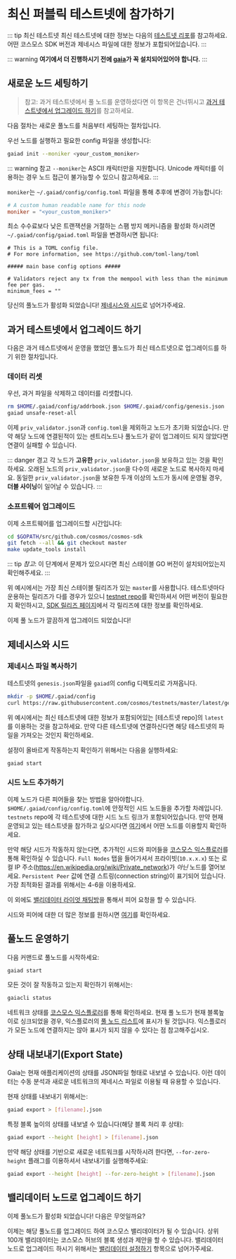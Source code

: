 # 최신 퍼블릭 테스트넷에 참가하기

::: tip 최신 테스트넷
최신 테스트넷에 대한 정보는 다음의 [테스트넷 리포](https://github.com/cosmos/testnets)를 참고하세요. 어떤 코스모스 SDK 버전과 제네시스 파일에 대한 정보가 포합되어있습니다.
:::

::: warning
**여기에서 더 진행하시기 전에 [gaia](./installation.md)가 꼭 설치되어있어야 합니다.**
:::

## 새로운 노드 세팅하기

> 참고: 과거 테스트넷에서 풀 노드를 운영하셨다면 이 항목은 건너뛰시고 [과거 테스트넷에서 업그레이드 하기](#upgrading-from-previous-testnet)를 참고하세요.

다음 절차는 새로운 풀노드를 처음부터 세팅하는 절차입니다.

우선 노드를 실행하고 필요한 config 파일을 생성합니다:

```bash
gaiad init --moniker <your_custom_moniker>
```

::: warning 참고
`--moniker`는 ASCII 캐릭터만을 지원합니다. Unicode 캐릭터를 이용하는 경우 노드 접근이 불가능할 수 있으니 참고하세요.
:::

`moniker`는 `~/.gaiad/config/config.toml` 파일을 통해 추후에 변경이 가능합니다:

```toml
# A custom human readable name for this node
moniker = "<your_custom_moniker>"
```

최소 수수료보다 낮은 트랜잭션을 거절하는 스팸 방지 메커니즘을 활성화 하시려면 `~/.gaiad/config/gaiad.toml` 파일을 변경하시면 됩니다:

```
# This is a TOML config file.
# For more information, see https://github.com/toml-lang/toml

##### main base config options #####

# Validators reject any tx from the mempool with less than the minimum fee per gas.
minimum_fees = ""
```


당신의 풀노드가 활성화 되었습니다! [제네시스와 시드](#genesis-seeds)로 넘어가주세요.

## 과거 테스트넷에서 업그레이드 하기

다음은 과거 테스트넷에서 운영을 했었던 풀노드가 최신 테스트넷으로 업그레이드를 하기 위한 절차입니다.

### 데이터 리셋

우선, 과거 파일을 삭제하고 데이터를 리셋합니다.

```bash
rm $HOME/.gaiad/config/addrbook.json $HOME/.gaiad/config/genesis.json
gaiad unsafe-reset-all
```

이제 `priv_validator.json`과 `config.toml`을 제외하고 노드가 초기화 되었습니다. 만약 해당 노드에 연결된적이 있는 센트리노드나 풀노드가 같이 업그레이드 되지 않았다면 연결이 실패할 수 있습니다.

::: danger 경고
각 노드가 **고유한** `priv_validator.json`을 보유하고 있는 것을 확인하세요. 오래된 노드의 `priv_validator.json`을 다수의 새로운 노드로 복사하지 마세요. 동일한 `priv_validator.json`을 보유한 두개 이상의 노드가 동시에 운영될 경우, **더블 사이닝**이 일어날 수 있습니다.
:::

### 소프트웨어 업그레이드

이제 소프트웨어를 업그레이드할 시간입니다:

```bash
cd $GOPATH/src/github.com/cosmos/cosmos-sdk
git fetch --all && git checkout master
make update_tools install
```

::: tip
*참고*: 이 단계에서 문제가 있으시다면 최신 스테이블 GO 버전이 설치되어있는지 확인해주세요.
:::

위 예시에서는 가장 최신 스테이블 릴리즈가 있는 `master`를 사용합니다. 테스트넷마다 운용하는 릴리즈가 다를 경우가 있으니 [testnet repo](https://github.com/cosmos/testnets)를 확인하셔서 어떤 버전이 필요한지 확인하시고, [SDK 릴리즈 페이지](https://github.com/cosmos/cosmos-sdk/releases)에서 각 릴리즈에 대한 정보를 확인하세요.

이제 풀 노드가 깔끔하게 업그레이드 되었습니다!

## 제네시스와 시드

### 제네시스 파일 복사하기

테스트넷의 `genesis.json`파일을 `gaiad`의 config 디렉토리로 가져옵니다.

```bash
mkdir -p $HOME/.gaiad/config
curl https://raw.githubusercontent.com/cosmos/testnets/master/latest/genesis.json > $HOME/.gaiad/config/genesis.json
```

위 예시에서는 최신 테스트넷에 대한 정보가 포함되어있는 [테스트넷 repo]의 `latest`를 이용하는 것을 참고하세요. 만약 다른 테스트넷에 연결하신다면 해당 테스트넷의 파일을 가져오는 것인지 확인하세요.

설정이 올바르게 작동하는지 확인하기 위해서는 다음을 실행하세요:

```bash
gaiad start
```

### 시드 노드 추가하기

이제 노드가 다른 피어들을 찾는 방법을 알아야합니다. `$HOME/.gaiad/config/config.toml`에 안정적인 시드 노드들을 추가할 차례입니다. `testnets` repo에 각 테스트넷에 대한 시드 노드 링크가 포함되어있습니다. 만약 현재 운영되고 있는 테스트넷을 참가하고 싶으시다면 [여기](https://github.com/cosmos/testnets)에서 어떤 노드를 이용할지 확인하세요.

만약 해당 시드가 작동하지 않는다면, 추가적인 시드와 피어들을 [코스모스 익스플로러](https://explorer.cosmos.network/nodes)를 통해 확인하실 수 있습니다. `Full Nodes` 탭을 들어가셔서 프라이빗(`10.x.x.x`) 또는 로컬 IP 주소(https://en.wikipedia.org/wiki/Private_network)가 *아닌* 노드를 열어보세요. `Persistent Peer` 값에 연결 스트링(connection string)이 표기되어 있습니다. 가장 최적화된 결과를 위해서는 4-6을 이용하세요.

이 외에도 [밸리데이터 라이엇 채팅방](https://riot.im/app/#/room/#cosmos-validators:matrix.org)을 통해서 피어 요청을 할 수 있습니다.

시드와 피어에 대한 더 많은 정보를 원하시면 [여기](https://github.com/gracenoah/tendermint/blob/develop/docs/tendermint-core/using-tendermint.md#peers)를 확인하세요.

## 풀노드 운영하기

다음 커맨드로 풀노드를 시작하세요:

```bash
gaiad start
```

모든 것이 잘 작동하고 있는지 확인하기 위해서는:

```bash
gaiacli status
```

네트워크 상태를 [코스모스 익스플로러](https://explorecosmos.network)를 통해 확인하세요. 현재 풀 노드가 현재 블록높이로 싱크되었을 경우, 익스플로러의 [풀 노드 리스트](https://explorecosmos.network/validators)에 표시가 될 것입니다. 익스플로러가 모든 노드에 연결하지는 않아 표시가 되지 않을 수 있다는 점 참고해주십시오.

## 상태 내보내기(Export State)

Gaia는 현재 애플리케이션의 상태를 JSON파일 형태로 내보낼 수 있습니다. 이런 데이터는 수동 분석과 새로운 네트워크의 제네시스 파일로 이용될 때 유용할 수 있습니다.

현재 상태를 내보내기 위해서는:

```bash
gaiad export > [filename].json
```

특정 블록 높이의 상태를 내보낼 수 있습니다(해당 블록 처리 후 상태):

```bash
gaiad export --height [height] > [filename].json
```

만약 해당 상태를 기반으로 새로운 네트워크를 시작하시려 한다면, `--for-zero-height` 플래그를 이용하셔서 내보내기를 실행해주세요:

```bash
gaiad export --height [height] --for-zero-height > [filename].json
```

## 밸리데이터 노드로 업그레이드 하기

이제 풀노드가 활성화 되었습니다! 다음은 무엇일까요?

이제는 해당 풀노드를 업그레이드 하여 코스모스 밸리데이터가 될 수 있습니다. 상위 100개 밸리데이터는 코스모스 허브의 블록 생성과 제안을 할 수 있습니다. 밸리데이터 노드로 업그레이드 하시기 위해서는 [밸리데이터 설정하기](./validators/validator-setup.md) 항목으로 넘어가주세요.
